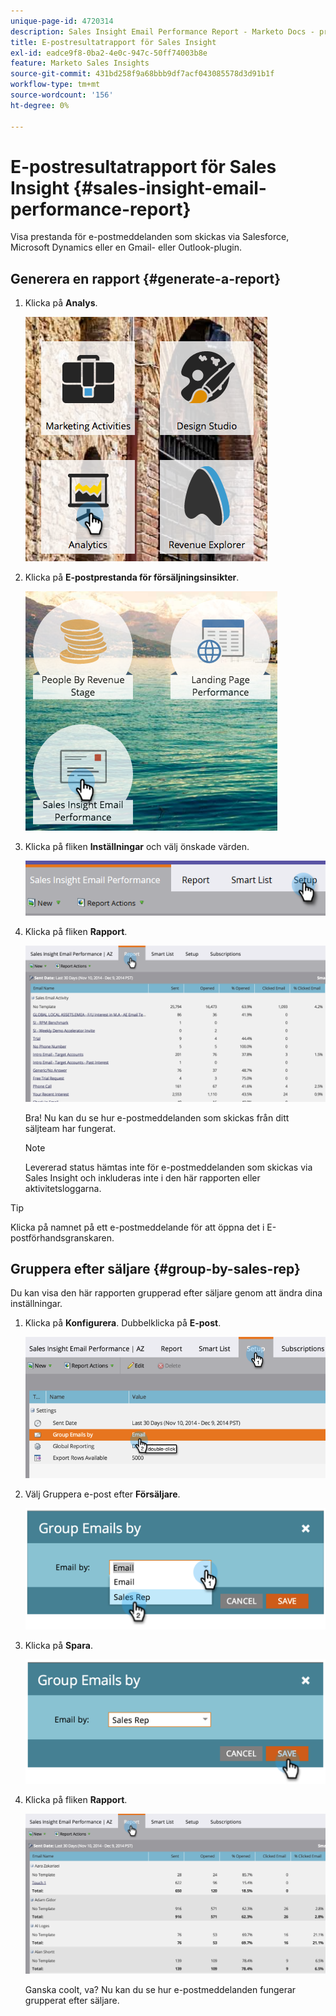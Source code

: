 ```yaml
---
unique-page-id: 4720314
description: Sales Insight Email Performance Report - Marketo Docs - produktdokumentation
title: E-postresultatrapport för Sales Insight
exl-id: eadce9f8-0ba2-4e0c-947c-50ff74003b8e
feature: Marketo Sales Insights
source-git-commit: 431bd258f9a68bbb9df7acf043085578d3d91b1f
workflow-type: tm+mt
source-wordcount: '156'
ht-degree: 0%

---
```


# E-postresultatrapport för Sales Insight {#sales-insight-email-performance-report}

Visa prestanda för e-postmeddelanden som skickas via Salesforce, Microsoft Dynamics eller en Gmail- eller Outlook-plugin.

## Generera en rapport {#generate-a-report}

1. Klicka på **Analys**.

   ![](assets/mainnav-analyticshand-small.png)

1. Klicka på **E-postprestanda för försäljningsinsikter**.

   ![](assets/analytics-salesemailreporthand.png)

1. Klicka på fliken **Inställningar** och välj önskade värden.

   ![](assets/three.png)

1. Klicka på fliken **Rapport**.

   ![](assets/image2014-12-9-12-3a5-3a35.png)

   Bra! Nu kan du se hur e-postmeddelanden som skickas från ditt säljteam har fungerat.

   >[!NOTE]
   >
   >Levererad status hämtas inte för e-postmeddelanden som skickas via Sales Insight och inkluderas inte i den här rapporten eller aktivitetsloggarna.

>[!TIP]
>
>Klicka på namnet på ett e-postmeddelande för att öppna det i E-postförhandsgranskaren.

## Gruppera efter säljare {#group-by-sales-rep}

Du kan visa den här rapporten grupperad efter säljare genom att ändra dina inställningar.

1. Klicka på **Konfigurera**. Dubbelklicka på **E-post**.

   ![](assets/image2014-12-9-12-3a12-3a19.png)

1. Välj Gruppera e-post efter **Försäljare**.

   ![](assets/image2014-12-9-12-3a16-3a42.png)

1. Klicka på **Spara**.

   ![](assets/image2014-12-9-12-3a17-3a39.png)

1. Klicka på fliken **Rapport**.

   ![](assets/image2014-12-9-12-3a19-3a7.png)

   Ganska coolt, va? Nu kan du se hur e-postmeddelanden fungerar grupperat efter säljare.
